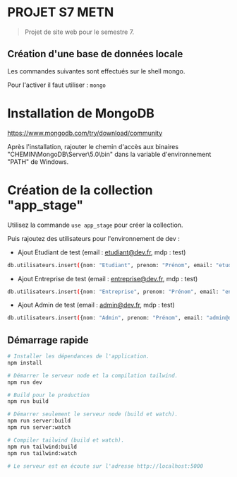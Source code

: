 # PROJET S7 METN

> Projet de site web pour le semestre 7.
> 
## Création d'une base de données locale
Les commandes suivantes sont effectués sur le shell mongo.

Pour l'activer il faut utiliser : 
`mongo`

# Installation de MongoDB
https://www.mongodb.com/try/download/community

Après l'installation, rajouter le chemin d'accès aux binaires "CHEMIN\MongoDB\Server\5.0\bin" 
dans la variable d'environnement "PATH" de Windows. 

# Création de la collection "app_stage"
Utilisez la commande `use app_stage` pour créer la collection.

Puis rajoutez des utilisateurs pour l'environnement de dev :

- Ajout Etudiant de test (email : etudiant@dev.fr, mdp : test)
```bash 
db.utilisateurs.insert({nom: "Etudiant", prenom: "Prénom", email: "etudiant@dev.fr", mot_de_passe: "$2a$12$oQixXLPKOQWpnxyEuUWujOQA9oKbVsnQflgKb3Wzm0zcTzcijtrpO", role: "etudiant", date_inscription:  ISODate("2021-11-07T02:37:57.529Z"), __v: 0})
```

- Ajout Entreprise de test (email : entreprise@dev.fr, mdp : test)
```bash 
db.utilisateurs.insert({nom: "Entreprise", prenom: "Prénom", email: "entreprise@dev.fr", mot_de_passe: "$2a$12$oQixXLPKOQWpnxyEuUWujOQA9oKbVsnQflgKb3Wzm0zcTzcijtrpO", role: "entreprise", date_inscription:  ISODate("2021-11-07T02:37:57.529Z"), __v: 0})
```

- Ajout Admin de test (email : admin@dev.fr, mdp : test)
```bash 
db.utilisateurs.insert({nom: "Admin", prenom: "Prénom", email: "admin@dev.fr", mot_de_passe: "$2a$12$oQixXLPKOQWpnxyEuUWujOQA9oKbVsnQflgKb3Wzm0zcTzcijtrpO", role: "administrateur", date_inscription:  ISODate("2021-11-07T02:37:57.529Z"), __v: 0})
```
## Démarrage rapide

```bash
# Installer les dépendances de l'application.
npm install

# Démarrer le serveur node et la compilation tailwind.
npm run dev

# Build pour le production
npm run build

# Démarrer seulement le serveur node (build et watch).
npm run server:build
npm run server:watch

# Compiler tailwind (build et watch).
npm run tailwind:build
npm run tailwind:watch

# Le serveur est en écoute sur l'adresse http://localhost:5000
```
